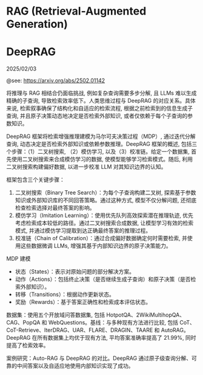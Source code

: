# RAG (Retrieval-Augmented Generation)

# DeepRAG

2025/02/03

@see: https://arxiv.org/abs/2502.01142

将推理与 RAG 相结合仍面临挑战, 例如复杂查询需要多步分解, 且 LLMs 难以生成精确的子查询, 导致检索效率低下。人类思维过程与 DeepRAG 的对应关系。具体来说, 检索叙事确保了结构化和自适应的检索流程, 根据之前检索到的信息生成子查询, 并且原子决策动态地决定是否检索外部知识, 或者仅依赖于每个子查询的参数知识。

DeepRAG 框架将检索增强推理建模为马尔可夫决策过程（MDP）, 通过迭代分解查询, 动态决定是否检索外部知识或依赖参数推理。DeepRAG 框架的概述, 包括三个步骤：（1）二叉树搜索, （2）模仿学习, 以及（3）校准链。给定一个数据集, 首先使用二叉树搜索来合成模仿学习的数据, 使模型能够学习检索模式。随后, 利用二叉树搜索构建偏好数据, 以进一步校准 LLM 对其知识边界的认知。

框架包含三个关键步骤：

1. 二叉树搜索（Binary Tree Search）：为每个子查询构建二叉树, 探索基于参数知识或外部知识库的不同回答策略。通过这种方式, 模型不仅分解问题, 还彻底检查检索选择对最终答案的影响。
2. 模仿学习（Imitation Learning）：使用优先队列高效探索潜在推理轨迹, 优先考虑检索成本较低的路径。通过二叉树搜索合成数据, 让模型学习有效的检索模式, 并通过模仿学习提取到达正确最终答案的推理过程。
3. 校准链（Chain of Calibration）：通过合成偏好数据确定何时需要检索, 并使用这些数据微调 LLMs, 增强其基于内部知识边界的原子决策能力。

MDP 建模

-   状态（States）：表示对原始问题的部分解决方案。
-   动作（Actions）：包括终止决策（是否继续生成子查询）和原子决策（是否检索外部知识）。
-   转移（Transitions）：根据动作更新状态。
-   奖励（Rewards）：基于答案正确性和检索成本评估状态。

数据集：使用五个开放域问答数据集, 包括 HotpotQA、2WikiMultihopQA、CAG、PopQA 和 WebQuestions。基线：与多种现有方法进行比较, 包括 CoT、CoT-Retrieve、IterDRAG、UAR、FLARE、DRAGIN、TAARE 和 AutoRAG。DeepRAG 在所有数据集上均优于现有方法, 平均答案准确率提高了 21.99%, 同时提高了检索效率。

案例研究：Auto-RAG 与 DeepRAG 的对比。DeepRAG 通过原子级查询分解、可靠的中间答案以及自适应地使用内部知识实现了成功。
